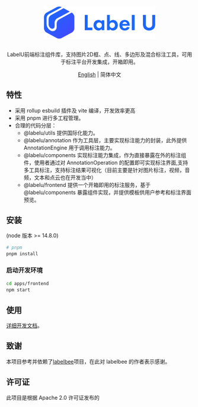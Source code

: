 <div align="center">
  <article style="display: flex; flex-direction: column; align-items: center; justify-content: center;">
      <p align="center"><img width="300" src="./images/labelU-logo.svg" /></p>
      <p>LabelU前端标注组件库，支持图片2D框、点、线、多边形及混合标注工具，可用于标注平台开发集成，开箱即用。</p>
  </article>
  <a href="./README_en-US.md">English</a> | 简体中文

</div>

## 特性

- 采用 rollup esbuild 插件及 vite 编译，开发效率更高
- 采用 pnpm 进行多工程管理。
- 合理的代码分层：
  - @labelu/utils 提供国际化能力。
  - @labelu/annotation 作为工具层，主要实现标注能力的封装，此外提供 AnnotationEngine 用于调用标注能力。
  - @labelu/components 实现标注能力集成，作为直接暴露在外的标注组件，使用者通过对 AnnotationOperation 的配置即可实现标注界面,支持多工具标注，支持标注结果可视化（目前主要是针对图片标注，视频，音频，文本和点云也在开发当中）
  - @labelu/frontend 提供一个开箱即用的标注服务，基于@labelu/components 暴露组件实现，并提供模板供用户参考和标注界面预览。

## 安装

(node 版本 >= 14.8.0)

```bash
# pnpm
pnpm install
```

### 启动开发环境

```bash
cd apps/frontend
npm start
```

## 使用

[详细开发文档](https://opendatalab.github.io/labelU-Kit)。

## 致谢

本项目参考并依赖了[labelbee](https://github.com/open-mmlab/labelbee)项目，在此对 labelbee 的作者表示感谢。

## 许可证

此项目是根据 Apache 2.0 许可证发布的
